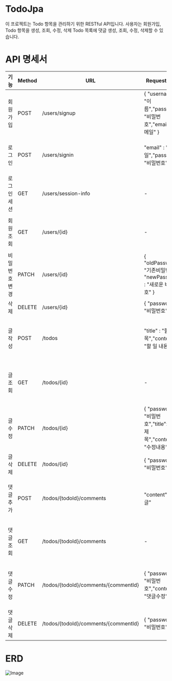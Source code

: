 # TodoJpa
이 프로젝트는 Todo 항목을 관리하기 위한 RESTful API입니다. 사용자는 회원가입, Todo 항목을 생성, 조회, 수정, 삭제 Todo 목록에 댓글 생성, 조회, 수정, 삭제할 수 있습니다.
# API 명세서
| 기능       | Method | URL              | Request Body                                             | Response                                                 |
|------------|--------|------------------|---------------------------------------------------------|---------------------------------------------------------|
| 회원가입       | POST   | /users/signup | { "username": "이름","password": "비밀번호","email" : "이메일" } | { "id": 1, "username": "이름", "email": "이메일", "createdAt": "2025-02-12T15:43:14.763805","modifiedAt" : "2025-02-12T15:43:14.763805" } |
| 로그인  | POST    |/users/signin  | "email" : "이메일","password": "비밀번호"| [ { "username": "이름","email": "이메일","createdAt": "2025-02-12T15:43:14.763805","modifiedAt" : "2025-02-12T15:43:14.763805"  ] |
| 로그인세션  | GET    | /users/session-info     | -                                                       | 현재 사용자: 이름 |
| 회원조회       | GET    | /users/{id}     | - | { "username": "이름", "email" : "이메일","createdAt": "2025-02-12T15:43:14.763805","modifiedAt" : "2025-02-12T15:43:14.763805" } |
| 비밀번호 변경       | PATCH | /users/{id}     | { "oldPassword": "기존비밀번호", "newPassword" : "새로운 비밀번호" }                           | -                                                       |
| 삭제       | DELETE | /users/{id}     | { "password": "비밀번호" }                           | -                                                       |
| 글작성  | POST    |/todos  | "title" : "할 일 제목","contents": "할 일 내용"| [ {"id": 1, "username": "이름","title": "할 일 제목","contents": "할 일 내용","createdAt": "2025-02-12T15:43:14.763805","modifiedAt" : "2025-02-12T15:43:14.763805"}  ] |
| 글조회  | GET    | /todos/{id}   | - | {"id": 1, "username": "이름","title": "할 일 제목","contents": "할 일 내용","createdAt": "2025-02-12T15:43:14.763805","modifiedAt" : "2025-02-12T15:43:14.763805"} |
| 글수정       | PATCH    | /todos/{id}     | { "password" : "비밀번호","title": "수정제목","contents" : "수정내용" } | { "title": "수정제목","contents" : "수정내용","createdAt": "2025-02-12T15:43:14.763805","modifiedAt" : "2025-02-12T15:43:14.763805" } |
| 글삭제       | DELETE | /todos/{id}     | { "password": "비밀번호" }                           | -                                                       |
| 댓글추가  | POST    |/todos/{todoId}/comments | "content" : "댓글"| [ {"id": 1, "username": "이름","contents": "댓글","createdAt": "2025-02-12T15:43:14.763805","modifiedAt" : "2025-02-12T15:43:14.763805"}  ] |
| 댓글조회  | GET    |/todos/{todoId}/comments  | - | {"id": 1, "username": "이름","contents": "댓글","createdAt": "2025-02-12T15:43:14.763805","modifiedAt" : "2025-02-12T15:43:14.763805"}  |
| 댓글수정       | PATCH    | /todos/{todoId}/comments/{commentId} | { "password" : "비밀번호","content": "댓글수정"} | {"id": 1, "username": "이름","contents": "댓글수정","createdAt": "2025-02-12T15:43:14.763805","modifiedAt" : "2025-02-12T15:43:14.763805"} |
| 댓글삭제       | DELETE | /todos/{todoId}/comments/{commentId}    | { "password": "비밀번호" }                           | -                                                       |
# ERD
![Image](https://github.com/user-attachments/assets/bef11fc3-59e2-4694-a5f6-a6b7b2e3090a)
